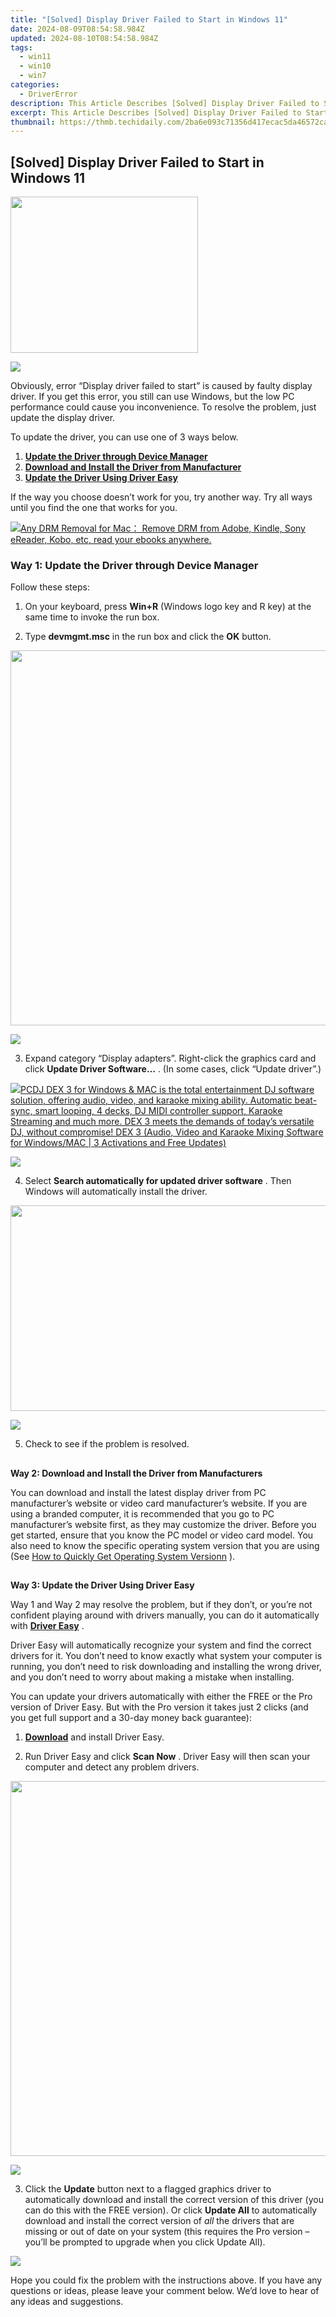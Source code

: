 ```yaml
---
title: "[Solved] Display Driver Failed to Start in Windows 11"
date: 2024-08-09T08:54:58.984Z
updated: 2024-08-10T08:54:58.984Z
tags:
  - win11
  - win10
  - win7
categories:
  - DriverError
description: This Article Describes [Solved] Display Driver Failed to Start in Windows 11
excerpt: This Article Describes [Solved] Display Driver Failed to Start in Windows 11
thumbnail: https://thmb.techidaily.com/2ba6e093c71356d417ecac5da46572ca39801b84e3600e540a25d205dbeab82d.jpg
---
```


## [Solved] Display Driver Failed to Start in Windows 11

<!-- affiliate ads begin -->
<a href="https://bluettius.sjv.io/c/5597632/2027209/17108" target="_top" id="2027209"><img src="//a.impactradius-go.com/display-ad/17108-2027209" border="0" alt="" width="300" height="250"/></a><img height="0" width="0" src="https://imp.pxf.io/i/5597632/2027209/17108" style="position:absolute;visibility:hidden;" border="0" />
<!-- affiliate ads end -->
![](https://images.drivereasy.com/wp-content/uploads/2016/11/img_5829583f0410d.jpg)
  
Obviously, error “Display driver failed to start” is caused by faulty display driver. If you get this error, you still can use Windows, but the low PC performance could cause you inconvenience. To resolve the problem, just update the display driver.

 To update the driver, you can use one of 3 ways below.

1. **[Update the Driver through Device Manager](https://review-au.sjv.io/wqnrq3)**
2. **[Download and Install the Driver from Manufacturer](https://oneplusfr.sjv.io/lxv4am)**
3. **[Update the Driver Using Driver Easy](https://aidotcom.pxf.io/nkz4kv)**

 If the way you choose doesn’t work for you, try another way. Try all ways until you find the one that works for you.

<!-- affiliate ads begin -->
<a href="https://secure.2checkout.com/order/checkout.php?PRODS=4600114&QTY=1&AFFILIATE=108875&CART=1"><img src="https://www.epubor.com/images/drm-removal-feature2.png" border="0">Any DRM Removal for Mac： Remove DRM from Adobe, Kindle, Sony eReader, Kobo, etc, read your ebooks anywhere.</a>
<!-- affiliate ads end -->
### **Way 1: Update the Driver through Device Manager**

Follow these steps:

 1) On your keyboard, press **Win+R** (Windows logo key and R key) at the same time to invoke the run box.  

 2) Type **devmgmt.msc** in the run box and click the **OK** button.

<!-- affiliate ads begin -->
<a href="https://appsumo.8odi.net/c/5597632/2082535/7443" target="_top" id="2082535"><img src="//a.impactradius-go.com/display-ad/7443-2082535" border="0" alt="" width="1200" height="600"/></a><img height="0" width="0" src="https://appsumo.8odi.net/i/5597632/2082535/7443" style="position:absolute;visibility:hidden;" border="0" />
<!-- affiliate ads end -->
![](https://images.drivereasy.com/wp-content/uploads/2018/01/img_5a6fdd9508784.png)

 3) Expand category “Display adapters”. Right-click the graphics card and click **Update Driver Software…** . (In some cases, click “Update driver”.)  

<!-- affiliate ads begin -->
<a href="https://shop.pcdj.com/order/checkout.php?PRODS=4698824&QTY=1&AFFILIATE=108875&CART=1"> <img src="https://secure.avangate.com/images/merchant/47f4b6321e9fd8e8f7326a6adc1a7c1e/products/dex3pro-screenshot-homepage.png" border="0">PCDJ DEX 3 for Windows & MAC is the total entertainment DJ software solution, offering audio, video, and karaoke mixing ability. Automatic beat-sync, smart looping, 4 decks, DJ MIDI controller support, Karaoke Streaming and much more. 
DEX 3 meets the demands of today’s versatile DJ, without compromise! 
DEX 3 (Audio, Video and Karaoke Mixing Software for Windows/MAC | 3 Activations and Free Updates)</a>
<!-- affiliate ads end -->
![](https://images.drivereasy.com/wp-content/uploads/2018/01/img_5a6fdf1da8128.jpg)

 4) Select **Search automatically for updated driver software**  . Then Windows will automatically install the driver.  

<!-- affiliate ads begin -->
<a href="https://ursime.pxf.io/c/5597632/2092236/16384" target="_top" id="2092236"><img src="//a.impactradius-go.com/display-ad/16384-2092236" border="0" alt="" width="1920" height="329"/></a><img height="0" width="0" src="https://imp.pxf.io/i/5597632/2092236/16384" style="position:absolute;visibility:hidden;" border="0" />
<!-- affiliate ads end -->
![](https://images.drivereasy.com/wp-content/uploads/2018/01/img_5a6fdd4cafab5.png)

5) Check to see if the problem is resolved.

##

 **Way 2: Download and Install the Driver from Manufacturers**

 You can download and install the latest display driver from PC manufacturer’s website or video card manufacturer’s website. If you are using a branded computer, it is recommended that you go to PC manufacturer’s website first, as they may customize the driver. Before you get started, ensure that you know the PC model or video card model. You also need to know the specific operating system version that you are using (See [How to Quickly Get Operating System Versionn](https://tools.techidaily.com/drivereasy/download/) ).  

##

 **Way 3: Update the Driver Using Driver Easy**

 Way 1 and Way 2 may resolve the problem, but if they don’t, or you’re not confident playing around with drivers manually,  you can do it automatically with **[Driver Easy](https://tools.techidaily.com/drivereasy/download/)**  .

 Driver Easy will automatically recognize your system and find the correct drivers for it. You don’t need to know exactly what system your computer is running, you don’t need to risk downloading and installing the wrong driver, and you don’t need to worry about making a mistake when installing.

 You can update your drivers automatically with either the FREE or the Pro version of Driver Easy. But with the Pro version it takes just 2 clicks (and you get full support and a 30-day money back guarantee):

 1) **[Download](https://tools.techidaily.com/drivereasy/download/)**   and install Driver Easy.

 2) Run Driver Easy and click **Scan Now** . Driver Easy will then scan your computer and detect any problem drivers.

<!-- affiliate ads begin -->
<a href="https://turtlebeacheu.sjv.io/c/5597632/1996818/23722" target="_top" id="1996818"><img src="//a.impactradius-go.com/display-ad/23722-1996818" border="0" alt="" width="600" height="600"/></a><img height="0" width="0" src="https://imp.pxf.io/i/5597632/1996818/23722" style="position:absolute;visibility:hidden;" border="0" />
<!-- affiliate ads end -->
![](https://images.drivereasy.com/wp-content/uploads/2018/01/img_5a6fde99f12b2.jpg)

 3) Click the **Update** button next to a flagged graphics driver to automatically download and install the correct version of this driver (you can do this with the FREE version). Or click **Update All**  to automatically download and install the correct version of _all_   the drivers that are missing or out of date on your system (this requires the Pro version – you’ll be prompted to upgrade when you click Update All).

![](https://images.drivereasy.com/wp-content/uploads/2018/01/img_5a6fdeb13aa9e.jpg)

  Hope you could fix the problem with the instructions above. If you have any questions or ideas, please leave your comment below. We’d love to hear of any ideas and suggestions.

<ins class="adsbygoogle"
     style="display:block"
     data-ad-format="autorelaxed"
     data-ad-client="ca-pub-7571918770474297"
     data-ad-slot="1223367746"></ins>



<ins class="adsbygoogle"
     style="display:block"
     data-ad-client="ca-pub-7571918770474297"
     data-ad-slot="8358498916"
     data-ad-format="auto"
     data-full-width-responsive="true"></ins>


